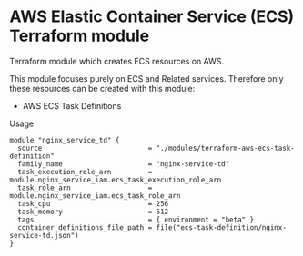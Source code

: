 # AWS Elastic Container Service (ECS) Terraform module

Terraform module which creates ECS resources on AWS.

This module focuses purely on ECS and Related services. Therefore only these resources can be created with this module:

- AWS ECS Task Definitions


Usage
```
module "nginx_service_td" {
  source                          = "./modules/terraform-aws-ecs-task-definition"
  family_name                     = "nginx-service-td"
  task_execution_role_arn         = module.nginx_service_iam.ecs_task_execution_role_arn
  task_role_arn                   = module.nginx_service_iam.ecs_task_role_arn
  task_cpu                        = 256
  task_memory                     = 512
  tags                            = { environment = "beta" }
  container_definitions_file_path = file("ecs-task-definition/nginx-service-td.json")
}
```
